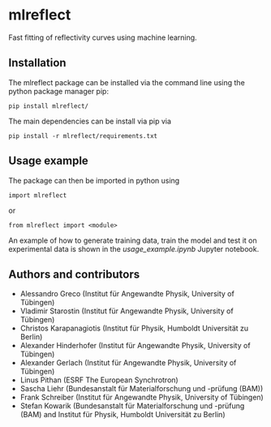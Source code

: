 # mlreflect

Fast fitting of reflectivity curves using machine learning.

## Installation
The mlreflect package can be installed via the command line using the python package manager pip:

`pip install mlreflect/`

The main dependencies can be install via pip via

`pip install -r mlreflect/requirements.txt`

## Usage example
The package can then be imported in python using

`import mlreflect`

or

`from mlreflect import <module>`

An example of how to generate training data, train the model and test it on experimental data is shown in the _usage_example.ipynb_ Jupyter notebook.

## Authors and contributors
- Alessandro Greco (Institut für Angewandte Physik, University of Tübingen)
- Vladimir Starostin (Institut für Angewandte Physik, University of Tübingen)
- Christos Karapanagiotis (Institut für Physik, Humboldt Universität zu Berlin)
- Alexander Hinderhofer (Institut für Angewandte Physik, University of Tübingen)
- Alexander Gerlach (Institut für Angewandte Physik, University of Tübingen)
- Linus Pithan (ESRF The European Synchrotron)
- Sascha Liehr (Bundesanstalt für Materialforschung und -prüfung (BAM))
- Frank Schreiber (Institut für Angewandte Physik, University of Tübingen)
- Stefan Kowarik (Bundesanstalt für Materialforschung und -prüfung (BAM) and Institut für Physik, Humboldt Universität zu Berlin)
